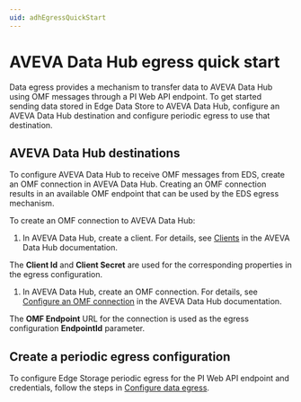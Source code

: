 ```yaml
---
uid: adhEgressQuickStart
---
```


# AVEVA Data Hub egress quick start

Data egress provides a mechanism to transfer data to AVEVA Data Hub using OMF messages through a PI Web API endpoint. To get started sending data stored in Edge Data Store to AVEVA Data Hub, configure an AVEVA Data Hub destination and configure periodic egress to use that destination.

## AVEVA Data Hub destinations

To configure AVEVA Data Hub to receive OMF messages from EDS, create an OMF connection in AVEVA Data Hub. Creating an OMF connection results in an available OMF endpoint that can be used by the EDS egress mechanism.

To create an OMF connection to AVEVA Data Hub:

1. In AVEVA Data Hub, create a client. For details, see [Clients](https://docs.osisoft.com/bundle/data-hub/page/set-up/clients/clients-concept.html) in the AVEVA Data Hub documentation.
   
  The **Client Id** and **Client Secret** are used for the corresponding properties in the egress configuration.
   
1. In AVEVA Data Hub, create an OMF connection. For details, see [Configure an OMF connection](https://docs.osisoft.com/bundle/data-hub/page/add-organize-data/collect-data/connectors/omf/omf-connection-procedure.html) in the AVEVA Data Hub documentation.
  
  The **OMF Endpoint** URL for the connection is used as the egress configuration **EndpointId** parameter.

## Create a periodic egress configuration

To configure Edge Storage periodic egress for the PI Web API endpoint and credentials, follow the steps in [Configure data egress](https://docs.osisoft.com/bundle/edge-data-store/page/egress/configure-data-egress.html#create-configurations).
